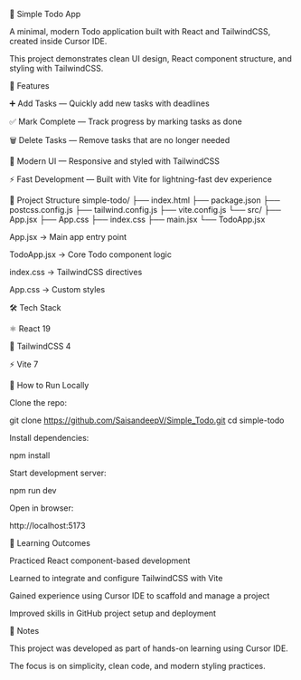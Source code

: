 📝 Simple Todo App

A minimal, modern Todo application built with React and TailwindCSS, created inside Cursor IDE.

This project demonstrates clean UI design, React component structure, and styling with TailwindCSS.

🚀 Features

➕ Add Tasks — Quickly add new tasks with deadlines

✅ Mark Complete — Track progress by marking tasks as done

🗑️ Delete Tasks — Remove tasks that are no longer needed

🎨 Modern UI — Responsive and styled with TailwindCSS

⚡ Fast Development — Built with Vite for lightning-fast dev experience

📂 Project Structure
simple-todo/
├── index.html
├── package.json
├── postcss.config.js
├── tailwind.config.js
├── vite.config.js
└── src/
    ├── App.jsx
    ├── App.css
    ├── index.css
    ├── main.jsx
    └── TodoApp.jsx


App.jsx → Main app entry point

TodoApp.jsx → Core Todo component logic

index.css → TailwindCSS directives

App.css → Custom styles

🛠️ Tech Stack

⚛️ React 19

🎨 TailwindCSS 4

⚡ Vite 7

🏃 How to Run Locally

Clone the repo:

git clone https://github.com/SaisandeepV/Simple_Todo.git
cd simple-todo


Install dependencies:

npm install


Start development server:

npm run dev


Open in browser:

http://localhost:5173

🎯 Learning Outcomes

Practiced React component-based development

Learned to integrate and configure TailwindCSS with Vite

Gained experience using Cursor IDE to scaffold and manage a project

Improved skills in GitHub project setup and deployment

📌 Notes

This project was developed as part of hands-on learning using Cursor IDE.

The focus is on simplicity, clean code, and modern styling practices.
